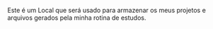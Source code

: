 Este é um Local que será usado para armazenar os meus projetos e arquivos gerados pela minha rotina de estudos. 
